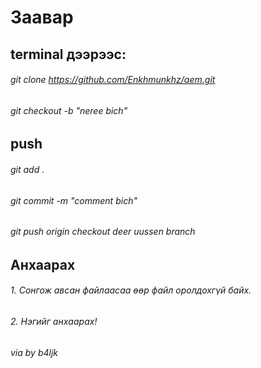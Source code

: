 # Заавар
## terminal дээрээс: 
###### git clone https://github.com/Enkhmunkhz/aem.git 
###### git checkout -b "neree bich"
## push
###### git add .
###### git commit -m "comment bich"
###### git push origin checkout deer uussen branch
## Анхаарах
###### 1. Сонгож авсан файлаасаа өөр файл оролдохгүй байх.
###### 2. Нэгийг анхаарах!

###### via by b4ljk
